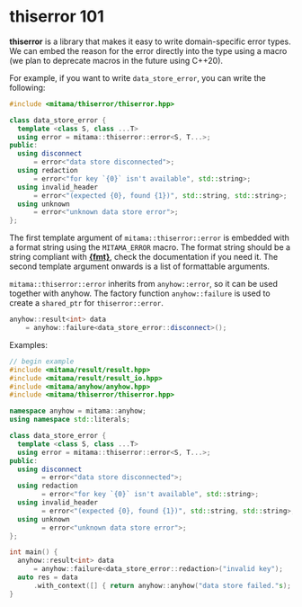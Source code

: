 # thiserror 101

**thiserror** is a library that makes it easy to write domain-specific error types.
We can embed the reason for the error directly into the type using a macro (we plan to deprecate macros in the future using C++20).

For example, if you want to write `data_store_error`, you can write the following:

```cpp
#include <mitama/thiserror/thiserror.hpp>

class data_store_error {
  template <class S, class ...T>
  using error = mitama::thiserror::error<S, T...>;
public:
  using disconnect
      = error<"data store disconnected">;
  using redaction
      = error<"for key `{0}` isn't available", std::string>;
  using invalid_header
      = error<"(expected {0}, found {1})", std::string, std::string>;
  using unknown
      = error<"unknown data store error">;
};
```

The first template argument of `mitama::thiserror::error` is embedded with a format string using the `MITAMA_ERROR` macro.
The format string should be a string compliant with [**{fmt}**](https://github.com/fmtlib/fmt), check the documentation if you need it.
The second template argument onwards is a list of formattable arguments.

`mitama::thiserror::error` inherits from `anyhow::error`, so it can be used together with anyhow.
The factory function `anyhow::failure` is used to create a `shared_ptr` for `thiserror::error`.

```cpp
anyhow::result<int> data
    = anyhow::failure<data_store_error::disconnect>();
```

Examples:

```cpp
// begin example
#include <mitama/result/result.hpp>
#include <mitama/result/result_io.hpp>
#include <mitama/anyhow/anyhow.hpp>
#include <mitama/thiserror/thiserror.hpp>

namespace anyhow = mitama::anyhow;
using namespace std::literals;

class data_store_error {
  template <class S, class ...T>
  using error = mitama::thiserror::error<S, T...>;
public:
  using disconnect
        = error<"data store disconnected">;
  using redaction
        = error<"for key `{0}` isn't available", std::string>;
  using invalid_header
        = error<"(expected {0}, found {1})", std::string, std::string>;
  using unknown
        = error<"unknown data store error">;
};

int main() {
  anyhow::result<int> data
      = anyhow::failure<data_store_error::redaction>("invalid key");
  auto res = data
      .with_context([] { return anyhow::anyhow("data store failed."s); });
}
```
